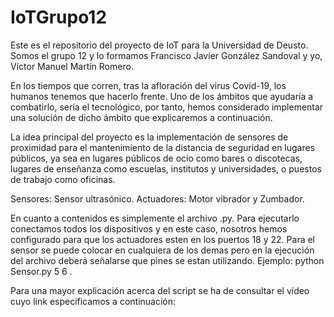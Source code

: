 # IoTGrupo12

Este es el repositorio del proyecto de IoT para la Universidad de Deusto. Somos el grupo 12 y lo formamos Francisco Javier González Sandoval y yo, Víctor Manuel Martín Romero.

En los tiempos que corren, tras la afloración del virus Covid-19, los humanos tenemos que hacerlo frente. Uno de los ámbitos que ayudaría a combatirlo, sería el tecnológico, por tanto, hemos considerado implementar una solución de dicho ámbito que explicaremos a continuación.

La idea principal del proyecto es la implementación de sensores de proximidad para el mantenimiento de la distancia de seguridad en lugares públicos, ya sea en lugares públicos
de ocio como bares o discotecas, lugares de enseñanza como escuelas, institutos y universidades, o puestos de trabajo como oficinas.

Sensores: Sensor ultrasónico.
Actuadores: Motor vibrador y Zumbador.

En cuanto a contenidos es simplemente el archivo .py. Para ejecutarlo conectamos todos los dispositivos y en este caso, nosotros hemos configurado para que los actuadores esten en los puertos 18 y 22. Para el sensor se puede colocar en cualquiera de los demas pero en la ejecución del archivo deberá señalarse que pines se estan utilizando. Ejemplo: python Sensor.py 5 6 .

Para una mayor explicación acerca del script se ha de consultar el vídeo cuyo link especificamos a continuación: 
